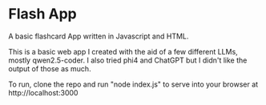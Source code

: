 # Flash App

A basic flashcard App written in Javascript and HTML. 

This is a basic web app I created with the aid of a few different LLMs, mostly qwen2.5-coder. 
I also tried phi4 and ChatGPT but I didn't like the output of those as much.

To run, clone the repo and run "node index.js" to serve into your browser at http://localhost:3000
